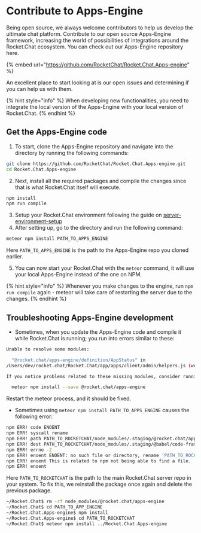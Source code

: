 # Contribute to Apps-Engine

Being open source, we always welcome contributors to help us develop the ultimate chat platform. Contribute to our open source Apps-Engine framework, increasing the world of possibilities of integrations around the Rocket.Chat ecosystem. You can check out our Apps-Engine repository here.

{% embed url="https://github.com/RocketChat/Rocket.Chat.Apps-engine" %}

An excellent place to start looking at is our open issues and determining if you can help us with them.

{% hint style="info" %}
When developing new functionalities, you need to integrate the local version of the Apps-Engine with your local version of Rocket.Chat.
{% endhint %}

## Get the Apps-Engine code

1. To start, clone the Apps-Engine repository and navigate into the directory by running the following commands:

```bash
git clone https://github.com/RocketChat/Rocket.Chat.Apps-engine.git
cd Rocket.Chat.Apps-engine
```

2. Next, install all the required packages and compile the changes since that is what Rocket.Chat itself will execute.

```bash
npm install
npm run compile
```

3. Setup your Rocket.Chat environment following the guide on [server-environment-setup](../../open-source-projects/server/server-environment-setup/ "mention")
4. After setting up, go to the directory and run the following command:

```bash
meteor npm install PATH_TO_APPS_ENGINE
```

Here `PATH_TO_APPS_ENGINE` is the path to the Apps-Engine repo you cloned earlier.

5. You can now start your Rocket.Chat with the `meteor` command, it will use your local Apps-Engine instead of the one on NPM.

{% hint style="info" %}
Whenever you make changes to the engine, run `npm run compile` again - meteor will take care of restarting the server due to the changes.
{% endhint %}

## Troubleshooting Apps-Engine development

* Sometimes, when you update the Apps-Engine code and compile it while Rocket.Chat is running; you run into errors similar to these:

```bash
Unable to resolve some modules:

  "@rocket.chat/apps-engine/definition/AppStatus" in
/Users/dev/rocket.chat/Rocket.Chat/app/apps/client/admin/helpers.js (web.browser)

If you notice problems related to these missing modules, consider running:

  meteor npm install --save @rocket.chat/apps-engine
```

Restart the meteor process, and it should be fixed.

* Sometimes using `meteor npm install PATH_TO_APPS_ENGINE` causes the following error:

```bash
npm ERR! code ENOENT
npm ERR! syscall rename
npm ERR! path PATH_TO_ROCKETCHAT/node_modules/.staging/@rocket.chat/apps-engine-c7135600/node_modules/@babel/code-frame
npm ERR! dest PATH_TO_ROCKETCHAT/node_modules/.staging/@babel/code-frame-f3697825
npm ERR! errno -2
npm ERR! enoent ENOENT: no such file or directory, rename 'PATH_TO_ROCKETCHAT/node_modules/.staging/@rocket.chat/apps-engine-c7135600/node_modules/@babel/code-frame' -> 'PATH_TO_ROCKETCHAT/node_modules/.staging/@babel/code-frame-f3697825'
npm ERR! enoent This is related to npm not being able to find a file.
npm ERR! enoent 
```

Here `PATH_TO_ROCKETCHAT` is the path to the main Rocket.Chat server repo in your system. To fix this, we reinstall the package once again and delete the previous package.

```bash
~/Rocket.Chat$ rm -rf node_modules/@rocket.chat/apps-engine
~/Rocket.Chat$ cd PATH_TO_APP_ENGINE
~/Rocket.Chat.Apps-engine$ npm install
~/Rocket.Chat.Apps-engine$ cd PATH_TO_ROCKETCHAT
~/Rocket.Chat$ meteor npm install ../Rocket.Chat.Apps-engine
```
